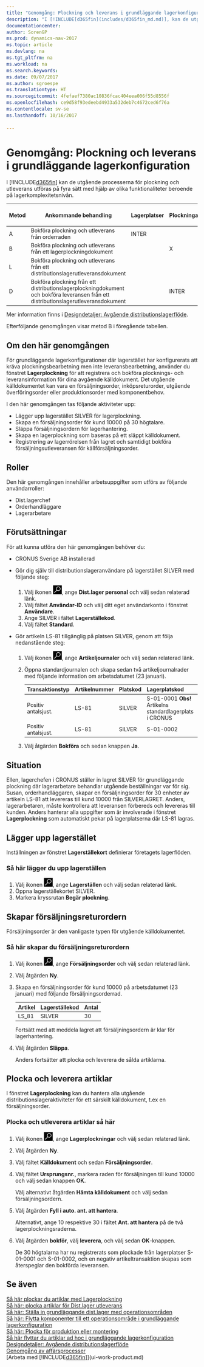 ```yaml
---
title: "Genomgång: Plockning och leverans i grundläggande lagerkonfiguration"
description: "I [!INCLUDE[d365fin](includes/d365fin_md.md)], kan de utgående processerna för plockning och utleverans utföras på fyra sätt med hjälp av olika funktionaliteter beroende på lagerkomplexitetsnivån."
documentationcenter: 
author: SorenGP
ms.prod: dynamics-nav-2017
ms.topic: article
ms.devlang: na
ms.tgt_pltfrm: na
ms.workload: na
ms.search.keywords: 
ms.date: 09/07/2017
ms.author: sgroespe
ms.translationtype: HT
ms.sourcegitcommit: 4fefaef7380ac10836fcac404eea006f55d8556f
ms.openlocfilehash: ce9d58f93edeebd4933a532deb7c4672ced6f76a
ms.contentlocale: sv-se
ms.lasthandoff: 10/16/2017

---
```

# <a name="walkthrough-picking-and-shipping-in-basic-warehouse-configurations"></a>Genomgång: Plockning och leverans i grundläggande lagerkonfiguration
I [!INCLUDE[d365fin](includes/d365fin_md.md)] kan de utgående processerna för plockning och utleverans utföras på fyra sätt med hjälp av olika funktionaliteter beroende på lagerkomplexitetsnivån.  

|Metod|Ankommande behandling|Lagerplatser|Plockningar|Utleveranser|Nivå av komplexitet (Se [Designdetaljer: Lagerstyrningsinställning](design-details-warehouse-setup.md))|  
|------------|---------------------|----------|-----------|---------------|--------------------------------------------------------------------------------------------------------------------|  
|A|Bokföra plockning och utleverans från orderraden|INTER|||2|  
|B|Bokföra plockning och utleverans från ett lagerplockningdokument||X||3|  
|L|Bokföra plockning och utleverans från ett distributionslagerutleveransdokument|||X|6-4-5|  
|D|Bokföra plockning från ett distributionslagerplockningdokument och bokföra leveransen från ett distributionslagerutleveransdokument||INTER|INTER|6-4-5|  

Mer information finns i [Designdetaljer: Avgående distributionslagerflöde](design-details-outbound-warehouse-flow.md).  

Efterföljande genomgången visar metod B i föregående tabellen.  

## <a name="about-this-walkthrough"></a>Om den här genomgången  
För grundläggande lagerkonfigurationer där lagerstället har konfigurerats att kräva plockningsbearbetning men inte leveransbearbetning, använder du fönstret **Lagerplockning** för att registrera och bokföra plocknings- och leveransinformation för dina avgående källdokument. Det utgående källdokumentet kan vara en försäljningsorder, inköpsreturorder, utgående överföringsorder eller produktionsorder med komponentbehov.  

I den här genomgången tas följande aktiviteter upp:  

-   Lägger upp lagerstället SILVER för lagerplockning.  
-   Skapa en försäljningsorder för kund 10000 på 30 högtalare.  
-   Släppa försäljningsordern för lagerhantering.  
-   Skapa en lagerplockning som baseras på ett släppt källdokument.  
-   Registrering av lagerrörelsen från lagret och samtidigt bokföra försäljningsutleveransen för källförsäljningsorder.  

## <a name="roles"></a>Roller  
Den här genomgången innehåller arbetsuppgifter som utförs av följande användarroller:  

-   Dist.lagerchef  
-   Orderhandläggare  
-   Lagerarbetare  

## <a name="prerequisites"></a>Förutsättningar  
För att kunna utföra den här genomgången behöver du:  

-   CRONUS Sverige AB installerad  
-   Gör dig själv till distributionslageranvändare på lagerstället SILVER med följande steg:  

    1.  Välj ikonen ![Söka efter sida eller rapport](media/ui-search/search_small.png "ikonen Söka efter sida eller rapport"), ange **Dist.lager personal** och välj sedan relaterad länk.  
    2.  Välj fältet **Användar-ID** och välj ditt eget användarkonto i fönstret **Användare**.  
    3.  Ange SILVER i fältet **Lagerställekod**.  
    4.  Välj fältet **Standard**.  

-   Gör artikeln LS-81 tillgänglig på platsen SILVER, genom att följa nedanstående steg:  

    1.  Välj ikonen ![Söka efter sida eller rapport](media/ui-search/search_small.png "ikonen Söka efter sida eller rapport"), ange **Artikeljournaler** och välj sedan relaterad länk.  
    2.  Öppna standardjournalen och skapa sedan två artikeljournalrader med följande information om arbetsdatumet (23 januari).  

        |Transaktionstyp|Artikelnummer|Platskod|Lagerplatskod|Antal|  
        |----------------|-----------------|-------------------|--------------|--------------|  
        |Positiv antalsjust.|LS-81|SILVER|S-01-0001 **Obs!**  Artikelns standardlagerplats i CRONUS|2.0|  
        |Positiv antalsjust.|LS-81|SILVER|S-01-0002|2.0|  

    3.  Välj åtgärden **Bokföra** och sedan knappen **Ja**.  

## <a name="story"></a>Situation  
Ellen, lagerchefen i CRONUS ställer in lagret SILVER för grundläggande plockning där lagerarbetare behandlar utgående beställningar var för sig. Susan, orderhandläggaren, skapar en försäljningsorder för 30 enheter av artikeln LS-81 att levereras till kund 10000 från SILVERLAGRET. Anders, lagerarbetaren, måste kontrollera att leveransen förbereds och levereras till kunden. Anders hanterar alla uppgifter som är involverade i fönstret **Lagerplockning** som automatiskt pekar på lagerplatserna där LS-81 lagras.  

## <a name="setting-up-the-location"></a>Lägger upp lagerstället  
Inställningen av fönstret **Lagerställekort** definierar företagets lagerflöden.  

### <a name="to-set-up-the-location"></a>Så här lägger du upp lagerställen  
1.  Välj ikonen ![Söka efter sida eller rapport](media/ui-search/search_small.png "ikonen Söka efter sida eller rapport"), ange **Lagerställen** och välj sedan relaterad länk.  
2.  Öppna lagerställekortet SILVER.  
3.  Markera kryssrutan **Begär plockning**.  

## <a name="creating-the-sales-order"></a>Skapar försäljningsreturordern  
Försäljningsorder är den vanligaste typen för utgående källdokumentet.  

### <a name="to-create-the-sales-order"></a>Så här skapar du försäljningsreturordern  
1.  Välj ikonen ![Söka efter sida eller rapport](media/ui-search/search_small.png "ikonen Söka efter sida eller rapport"), ange **Försäljningsorder** och välj sedan relaterad länk.  
2.  Välj åtgärden **Ny**.  
3.  Skapa en försäljningsorder för kund 10000 på arbetsdatumet (23 januari) med följande försäljningsorderrad.  

    |Artikel|Lagerställekod|Antal|  
    |----------|-------------------|--------------|  
    |LS_81|SILVER|30|  

     Fortsätt med att meddela lagret att försäljningsordern är klar för lagerhantering.  

4.  Välj åtgärden **Släppa**.  

    Anders fortsätter att plocka och leverera de sålda artiklarna.  

## <a name="picking-and-shipping-items"></a>Plocka och leverera artiklar  
I fönstret **Lagerplockning** kan du hantera alla utgående distributionslageraktiviteter för ett särskilt källdokument, t.ex en försäljningsorder.  

### <a name="to-pick-and-ship-items"></a>Plocka och utleverera artiklar så här  
1.  Välj ikonen ![Söka efter sida eller rapport](media/ui-search/search_small.png "ikonen Söka efter sida eller rapport"), ange **Lagerplockningar** och välj sedan relaterad länk.  
2.  Välj åtgärden **Ny**.  
3.  Välj fältet **Källdokument** och sedan **Försäljningsorder**.  
4.  Välj fältet **Ursprungsnr.**, markera raden för försäljningen till kund 10000 och välj sedan knappen **OK**.  

    Välj alternativt åtgärden **Hämta källdokument** och välj sedan försäljningsordern.  
5.  Välj åtgärden **Fyll i auto. ant. att hantera**.  

    Alternativt, ange 10 respektive 30 i fältet **Ant. att hantera** på de två lagerplockningsraderna.  
6.  Välj åtgärden **bokför**, välj **leverera**, och välj sedan **OK**-knappen.  

    De 30 högtalarna har nu registrerats som plockade från lagerplatser S-01-0001 och S-01-0002, och en negativ artikeltransaktion skapas som återspeglar den bokförda leveransen.  

## <a name="see-also"></a>Se även  
 [Så här plockar du artiklar med Lagerplockning](warehouse-how-to-pick-items-with-inventory-picks.md)   
 [Så här: plocka artiklar för Dist.lager utleverans](warehouse-how-to-pick-items-for-warehouse-shipment.md)   
 [Så här: Ställa in grundläggande dist.lager med operationsområden](warehouse-how-to-set-up-basic-warehouses-with-operations-areas.md)   
 [Så här: Flytta komponenter till ett operationsområde i grundläggande lagerkonfiguration](warehouse-how-to-move-components-to-an-operation-area-in-basic-warehousing.md)   
 [Så här: Plocka för produktion eller montering](warehouse-how-to-pick-for-production.md)   
 [Så här flyttar du artiklar ad hoc i grundläggande lagerkonfiguration](warehouse-how-to-move-items-ad-hoc-in-basic-warehousing.md)   
 [Designdetaljer: Avgående distributionslagerflöde](design-details-outbound-warehouse-flow.md)   
 [Genomgång av affärsprocesser](walkthrough-business-process-walkthroughs.md)  
 [Arbeta med [!INCLUDE[d365fin](includes/d365fin_md.md)]](ui-work-product.md)

